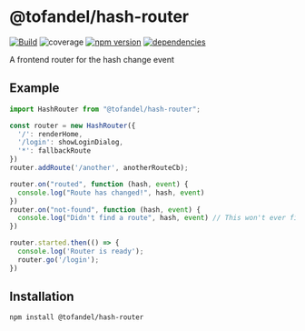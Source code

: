 # @tofandel/hash-router

[![Build](https://github.com/Tofandel/hash-router/actions/workflows/test.yml/badge.svg)](https://github.com/Tofandel/hash-router/actions)
![coverage](https://img.shields.io/badge/Coverage-100%25-brightgreen.svg?style=flat)
[![npm version](https://badge.fury.io/js/@tofandel%2Fhash-router.svg)](https://www.npmjs.com/package/@tofandel/hash-router)
[![dependencies](https://status.david-dm.org/gh/tofandel/hash-router.svg)](https://david-dm.org/tofandel/hash-router)

A frontend router for the hash change event

## Example

```js
import HashRouter from "@tofandel/hash-router";

const router = new HashRouter({
  '/': renderHome,
  '/login': showLoginDialog,
  '*': fallbackRoute
})
router.addRoute('/another', anotherRouteCb);

router.on("routed", function (hash, event) {
  console.log("Route has changed!", hash, event)
})
router.on("not-found", function (hash, event) {
  console.log("Didn't find a route", hash, event) // This won't ever fire if the '*' route is set
})

router.started.then(() => {
  console.log('Router is ready');
  router.go('/login');
})
```

## Installation

`npm install @tofandel/hash-router`

